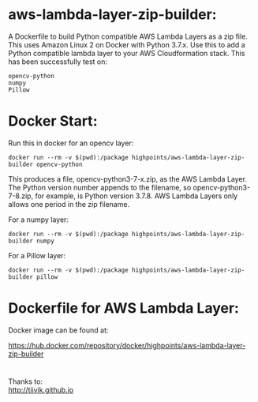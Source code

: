 # aws-lambda-layer-zip-builder:

A Dockerfile to build Python compatible AWS Lambda Layers as a zip file. This uses Amazon Linux 2 on Docker with Python 3.7.x. Use this to add a Python compatible lambda layer to your AWS Cloudformation stack. This has been successfully test on:

    opencv-python  
    numpy
    Pillow


# Docker Start:

Run this in docker for an opencv layer:

    docker run --rm -v $(pwd):/package highpoints/aws-lambda-layer-zip-builder opencv-python 
    
This produces a file, opencv-python3-7-x.zip, as the AWS Lambda Layer. The Python version number appends to the filename, so opencv-python3-7-8.zip, for example, is Python version 3.7.8. AWS Lambda Layers only allows one period in the zip filename.

For a numpy layer:

    docker run --rm -v $(pwd):/package highpoints/aws-lambda-layer-zip-builder numpy
    
For a Pillow layer:

    docker run --rm -v $(pwd):/package highpoints/aws-lambda-layer-zip-builder pillow
    
    
# Dockerfile for AWS Lambda Layer:

Docker image can be found at:

https://hub.docker.com/repository/docker/highpoints/aws-lambda-layer-zip-builder


#
Thanks to:  
http://tiivik.github.io
